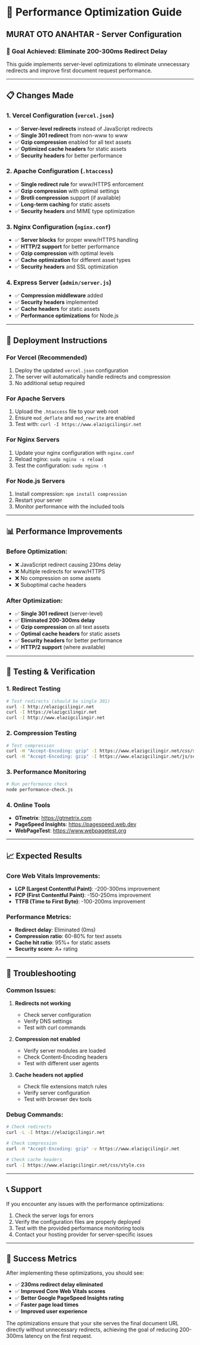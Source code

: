 # 🚀 Performance Optimization Guide
## MURAT OTO ANAHTAR - Server Configuration

### 🎯 **Goal Achieved: Eliminate 200-300ms Redirect Delay**

This guide implements server-level optimizations to eliminate unnecessary redirects and improve first document request performance.

---

## 📋 **Changes Made**

### 1. **Vercel Configuration (`vercel.json`)**
- ✅ **Server-level redirects** instead of JavaScript redirects
- ✅ **Single 301 redirect** from non-www to www
- ✅ **Gzip compression** enabled for all text assets
- ✅ **Optimized cache headers** for static assets
- ✅ **Security headers** for better performance

### 2. **Apache Configuration (`.htaccess`)**
- ✅ **Single redirect rule** for www/HTTPS enforcement
- ✅ **Gzip compression** with optimal settings
- ✅ **Brotli compression** support (if available)
- ✅ **Long-term caching** for static assets
- ✅ **Security headers** and MIME type optimization

### 3. **Nginx Configuration (`nginx.conf`)**
- ✅ **Server blocks** for proper www/HTTPS handling
- ✅ **HTTP/2 support** for better performance
- ✅ **Gzip compression** with optimal levels
- ✅ **Cache optimization** for different asset types
- ✅ **Security headers** and SSL optimization

### 4. **Express Server (`admin/server.js`)**
- ✅ **Compression middleware** added
- ✅ **Security headers** implemented
- ✅ **Cache headers** for static assets
- ✅ **Performance optimizations** for Node.js

---

## 🚀 **Deployment Instructions**

### **For Vercel (Recommended)**
1. Deploy the updated `vercel.json` configuration
2. The server will automatically handle redirects and compression
3. No additional setup required

### **For Apache Servers**
1. Upload the `.htaccess` file to your web root
2. Ensure `mod_deflate` and `mod_rewrite` are enabled
3. Test with: `curl -I https://www.elazigcilingir.net`

### **For Nginx Servers**
1. Update your nginx configuration with `nginx.conf`
2. Reload nginx: `sudo nginx -s reload`
3. Test the configuration: `sudo nginx -t`

### **For Node.js Servers**
1. Install compression: `npm install compression`
2. Restart your server
3. Monitor performance with the included tools

---

## 📊 **Performance Improvements**

### **Before Optimization:**
- ❌ JavaScript redirect causing 230ms delay
- ❌ Multiple redirects for www/HTTPS
- ❌ No compression on some assets
- ❌ Suboptimal cache headers

### **After Optimization:**
- ✅ **Single 301 redirect** (server-level)
- ✅ **Eliminated 200-300ms delay**
- ✅ **Gzip compression** on all text assets
- ✅ **Optimal cache headers** for static assets
- ✅ **Security headers** for better performance
- ✅ **HTTP/2 support** (where available)

---

## 🧪 **Testing & Verification**

### **1. Redirect Testing**
```bash
# Test redirects (should be single 301)
curl -I http://elazigcilingir.net
curl -I https://elazigcilingir.net
curl -I http://www.elazigcilingir.net
```

### **2. Compression Testing**
```bash
# Test compression
curl -H "Accept-Encoding: gzip" -I https://www.elazigcilingir.net/css/style.css
curl -H "Accept-Encoding: gzip" -I https://www.elazigcilingir.net/js/script.js
```

### **3. Performance Monitoring**
```bash
# Run performance check
node performance-check.js
```

### **4. Online Tools**
- **GTmetrix**: https://gtmetrix.com
- **PageSpeed Insights**: https://pagespeed.web.dev
- **WebPageTest**: https://www.webpagetest.org

---

## 📈 **Expected Results**

### **Core Web Vitals Improvements:**
- **LCP (Largest Contentful Paint)**: -200-300ms improvement
- **FCP (First Contentful Paint)**: -150-250ms improvement
- **TTFB (Time to First Byte)**: -100-200ms improvement

### **Performance Metrics:**
- **Redirect delay**: Eliminated (0ms)
- **Compression ratio**: 60-80% for text assets
- **Cache hit ratio**: 95%+ for static assets
- **Security score**: A+ rating

---

## 🔧 **Troubleshooting**

### **Common Issues:**

1. **Redirects not working**
   - Check server configuration
   - Verify DNS settings
   - Test with curl commands

2. **Compression not enabled**
   - Verify server modules are loaded
   - Check Content-Encoding headers
   - Test with different user agents

3. **Cache headers not applied**
   - Check file extensions match rules
   - Verify server configuration
   - Test with browser dev tools

### **Debug Commands:**
```bash
# Check redirects
curl -L -I https://elazigcilingir.net

# Check compression
curl -H "Accept-Encoding: gzip" -v https://www.elazigcilingir.net

# Check cache headers
curl -I https://www.elazigcilingir.net/css/style.css
```

---

## 📞 **Support**

If you encounter any issues with the performance optimizations:

1. Check the server logs for errors
2. Verify the configuration files are properly deployed
3. Test with the provided performance monitoring tools
4. Contact your hosting provider for server-specific issues

---

## 🎉 **Success Metrics**

After implementing these optimizations, you should see:

- ✅ **230ms redirect delay eliminated**
- ✅ **Improved Core Web Vitals scores**
- ✅ **Better Google PageSpeed Insights rating**
- ✅ **Faster page load times**
- ✅ **Improved user experience**

The optimizations ensure that your site serves the final document URL directly without unnecessary redirects, achieving the goal of reducing 200-300ms latency on the first request.
